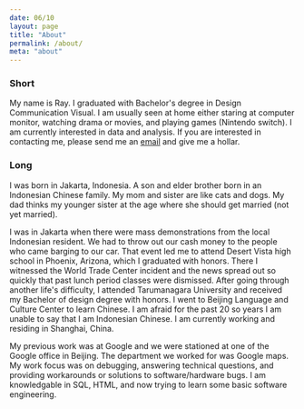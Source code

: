 ```yaml
---
date: 06/10
layout: page
title: "About"
permalink: /about/
meta: "about"
---
```


<!---An about us page is your chance to tell the world

- Who you are
- What matters to you
- What you do
- How you do it

It is often one of the first stops when someone visits your website or blog.--->

### Short 

My name is Ray. I graduated with Bachelor's degree in Design Communication Visual. I am usually seen at home either staring at computer monitor, watching drama or movies, and playing games (Nintendo switch). I am currently interested in data and analysis. If you are interested in contacting me, please send me an [email][email] and give me a hollar.

### Long

I was born in Jakarta, Indonesia. A son and elder brother born in an Indonesian Chinese family. My mom and sister are like cats and dogs. My dad thinks my younger sister at the age where she should get married (not yet married). 

I was in Jakarta when there were mass demonstrations from the local Indonesian resident. We had to throw out our cash money to the people who came barging to our car. That event led me to attend Desert Vista high school in Phoenix, Arizona, which I graduated with honors. There I witnessed the World Trade Center incident and the news spread out so quickly that past lunch period classes were dismissed. After going through another life's difficulty, I attended Tarumanagara University and received my Bachelor of design degree with honors. I went to Beijing Language and Culture Center to learn Chinese. I am afraid for the past 20 so years I am unable to say that I am Indonesian Chinese. I am currently working and residing in Shanghai, China. 

My previous work was at Google and we were stationed at one of the Google office in Beijing. The department we worked for was Google maps. My work focus was on debugging, answering technical questions, and providing workarounds or solutions to software/hardware bugs. I am knowledgable in SQL, HTML, and now trying to learn some basic software engineering. 

[email]: ray.earths@hotmail.com